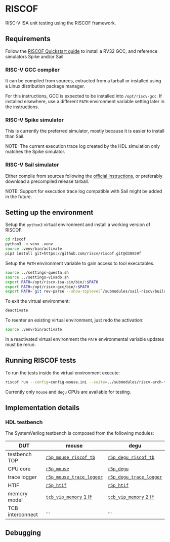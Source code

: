 # RISCOF

RISC-V ISA unit testing using the RISCOF framework.

## Requirements

Follow the [RISCOF Quickstart guide](https://riscof.readthedocs.io/en/stable/installation.html)
to install a RV32 GCC, and reference simulators Spike and/or Sail.

### RISC-V GCC compiler

It can be compiled from sources, extracted from a tarball or
installed using a Linux distribution package manager.

For this instructions, GCC is expected to be installed into `/opt/riscv-gcc`.
If installed elsewhere, use a different `PATH` environment variable setting later in the instructions.

### RISC-V Spike simulator

This is currently the preferred simulator, mostly because it is easier to install than Sail.

NOTE: The current execution trace log created by the HDL simulation only matches the Spike simulator.

### RISC-V Sail simulator

Either compile from sources following the [official instructions](https://github.com/riscv/sail-riscv?tab=readme-ov-file#building-the-model),
or preferably download a precompiled release tarball.

NOTE: Support for execution trace log compatible with Sail might be added in the future.

## Setting up the environment

Setup the `python3` virtual environment and install a working version of RISCOF.

```sh
cd riscof
python3 -m venv .venv
source .venv/bin/activate
pip3 install git+https://github.com/riscv/riscof.git@d38859f
```

Setup the `PATH` environment variable to gain access to tool executables.

```sh
source ../settings-questa.sh
source ../settings-vivado.sh
export PATH=/opt/riscv-isa-sim/bin/:$PATH
export PATH=/opt/riscv-gcc/bin/:$PATH
export PATH=`git rev-parse --show-toplevel`/submodules/sail-riscv/build/c_emulator/:$PATH
```

To exit the virtual environment:

```sh
deactivate
```

To reenter an existing virtual environment, just redo the activation:

```sh
source .venv/bin/activate
```

In a reactivated virtual environment the `PATH`
environmental variable updates must be rerun.

## Running RISCOF tests

To run the tests inside the virtual environment execute:

```sh
riscof run --config=config-mouse.ini --suite=../submodules/riscv-arch-test/riscv-test-suite/ --env=../submodules/riscv-arch-test/riscv-test-suite/env
```

Currently only `mouse` and `degu` CPUs are available for testing.

## Implementation details

### HDL testbench

The SystemVerilog testbench is composed from the following modules:

| DUT              | mouse                                                                    | degu                                                                     |
|------------------|--------------------------------------------------------------------------|--------------------------------------------------------------------------|
| testbench TOP    | [`r5p_mouse_riscof_tb`](../hdl/tbn/riscof/r5p_mouse_riscof_tb.sv)        | [`r5p_degu_riscof_tb`](../hdl/tbn/riscof/r5p_degu_riscof_tb.sv)          |
| CPU core         | [`r5p_mouse`](../hdl/rtl/mouse/r5p_mouse.sv)                             | [`r5p_degu`](../hdl/rtl/degu/r5p_degu.sv)                                |
| trace logger     | [`r5p_mouse_trace_logger`](../hdl/tbn/riscof/r5p_mouse_trace_logger.sv)  | [`r5p_degu_trace_logger`](../hdl/riscof/tbn/r5p_degu_trace_logger.sv)    |
| HTIF             | [`r5p_htif`](../hdl/tbn/htif/r5p_htif.sv)                                | [`r5p_htif`](../hdl/tbn/htif/r5p_htif.sv)                                |
| memory model     | [`tcb_vip_memory` 1 IF](../submodules/tcb/hdl/tbn/vip/tcb_vip_memory.sv) | [`tcb_vip_memory` 2 IF](../submodules/tcb/hdl/tbn/vip/tcb_vip_memory.sv) |
| TCB interconnect | ... | ... |

## Debugging

